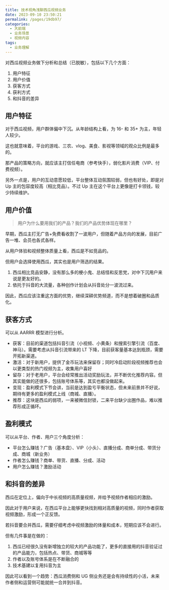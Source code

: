 ```yaml
---
title: 技术视角浅聊西瓜视频业务
date: 2023-09-10 23:50:21
permalink: /pages/19db97/
categories: 
  - 大前端
  - 业务场景
  - 视频内容
tags: 
  - 业务理解
---
```


对西瓜视频业务做下分析和总结（已脱敏），包括以下几个方面：
1. 用户特征
2. 用户价值
3. 获客方式
4. 获利方式
5. 和抖音的差异

## 用户特征
对于西瓜视频，用户群体偏中下沉。从年龄结构上看，为 16- 和 35+ 为主，年轻人较少。

这也就意味着，平台的游戏、三农、vlog、美食、影视等领域的观众比例是最多的。

那产品的策略方向，就应该主打信任电商（参考快手），弱化影片消费（VIP、付费视频）。

另外一点是，用户的互动意愿较低，平台整体互动氛围较弱，但也有好处，即是对 Up 主的包容度较高（相比竞品）。不过 Up 主在这个平台上更像是打卡领钱，较少持续维护。

## 用户价值
> 用户为什么要用我们的产品？我们的产品优势体现在哪里？

早期，西瓜主打无广告+免费看收割了一波用户，但随着产品方向的发展，目前广告一堆、会员也各式各样。

从用户体验和视频整体质量上看，西瓜是不如竞品的。

但用户会选择使用西瓜，其实也是用户筛选的结果。
1. 西瓜相比竞品安静，没有那么多的梗小鬼、总结怪和反思党，对中下沉用户来说是更友好的。
2. 依托于抖音的大流量，各种创作计划会从抖音处分一波流过来。

因此，西瓜应该注重这方面的优势，继续深耕优势频道，而不是想着破圈和品质化。

## 获客方式

可以从 AARRR 模型进行分析。
- 获客：目前的渠道包括抖音引流（小视频、小黄条）和搜索引擎引流（百度、神马）。需要考虑从抖音引流带来的 LT 下降，目前获客量基本达到瓶颈，需要开拓新渠道。
- 激活：对于新用户，提供了金币玩法来保留存；同时冷启动阶段视频推荐也会以更类型的热门视频为主，收集用户喜好
- 留存：对于老用户，平台会经常推出活动奖励玩法，并不断优化推荐内容。但其实能做的还很多，包括账号体系等，其实也都没做起来。
- 变现：盈利模式下节会讲，当前是达到盈亏平衡状态，但未来前景并不好说，期待有更多的盈利模式上线（商城、直播）。
- 推荐：这块是西瓜的弱项，一来被微信封锁，二来平台缺少出圈作品，难以推荐形成正循环。


## 盈利模式

可以从平台、作者、用户三个角度分析：
- 平台怎么赚钱？广告（基本盘）、VIP（小头）、直播分成、商单分成、带货分成、商城（新业务）
- 作者怎么赚钱？商单、带货、直播、分成、活动
- 用户怎么赚钱？激励活动
 
## 和抖音的差异

西瓜在定位上，偏向于中长视频的高质量视频，并给予视频作者相应的激励。

因此对于用户来说，在西瓜平台上能够更快找到相对高质量的视频，同时作者获取视频激励，形成一个正反馈。

若抖音要合并西瓜，需要仔细考虑中视频激励的体量和成本，短期应该不会进行。

但有几件事是在做的：
1. 西瓜已经很久没有新增独立的较大的产品功能了，更多的直接用的抖音验证过的产品能力，包括热点、带货、商城等等
2. 作者以及账号体系是在不断融合的
3. 技术基建以复用抖音为主

因此可以看到一个趋势：西瓜消费侧和 UG 侧业务还是会有持续性的小活，未来作者侧和运营侧可能就统一合并到抖音。
